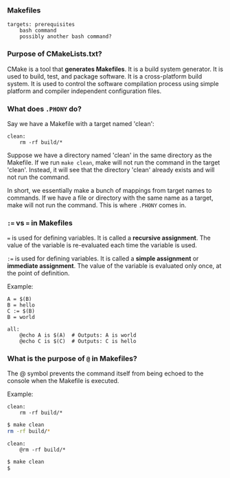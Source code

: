 ### Makefiles
```make
targets: prerequisites
    bash command
    possibly another bash command?
```

### Purpose of CMakeLists.txt?

CMake is a tool that **generates Makefiles**. It is a build system generator. It is used to build, test, and package software. It is a cross-platform build system. It is used to control the software compilation process using simple platform and compiler independent configuration files.



### What does `.PHONY` do?

Say we have a Makefile with a target named 'clean':
```make
clean:
    rm -rf build/*
```

Suppose we have a directory named 'clean' in the same directory as the Makefile. If we run `make clean`, make will not run the command in the target 'clean'. Instead, it will see that the directory 'clean' already exists and will not run the command.

In short, we essentially make a bunch of mappings from target names to commands. If we have a file or directory with the same name as a target, make will not run the command. This is where `.PHONY` comes in.

### `:=` vs `=` in Makefiles

`=` is used for defining variables. It is called a **recursive assignment**. The value of the variable is re-evaluated each time the variable is used.

`:=` is used for defining variables. It is called a **simple assignment** or **immediate assignment**. The value of the variable is evaluated only once, at the point of definition.

Example:
```make
A = $(B)
B = hello
C := $(B)
B = world

all:
    @echo A is $(A)  # Outputs: A is world
    @echo C is $(C)  # Outputs: C is hello
```

### What is the purpose of `@` in Makefiles?

The @ symbol prevents the command itself from being echoed to the console when the Makefile is executed.

Example:
```make
clean:
    rm -rf build/*
```

```bash
$ make clean
rm -rf build/*
```

```make
clean:
    @rm -rf build/*
```

```bash
$ make clean
$
```
